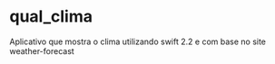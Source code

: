 # qual_clima

Aplicativo que mostra o clima utilizando swift 2.2 e com base no site weather-forecast
